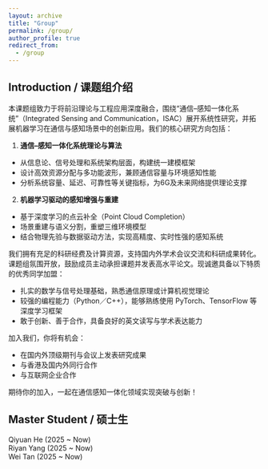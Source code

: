 ```yaml
---
layout: archive
title: "Group"
permalink: /group/
author_profile: true
redirect_from:
  - /group
---
```


Introduction / 课题组介绍
------

本课题组致力于将前沿理论与工程应用深度融合，围绕“通信–感知一体化系统”（Integrated Sensing and Communication，ISAC）展开系统性研究，并拓展机器学习在通信与感知场景中的创新应用。我们的核心研究方向包括：

1. **通信–感知一体化系统理论与算法**

- 从信息论、信号处理和系统架构层面，构建统一建模框架
- 设计高效资源分配与多功能波形，兼顾通信容量与环境感知性能
- 分析系统容量、延迟、可靠性等关键指标，为6G及未来网络提供理论支撑

2. **机器学习驱动的感知增强与重建**

- 基于深度学习的点云补全（Point Cloud Completion）
- 场景重建与语义分割，重塑三维环境模型
- 结合物理先验与数据驱动方法，实现高精度、实时性强的感知系统

我们拥有充足的科研经费及计算资源，支持国内外学术会议交流和科研成果转化。课题组氛围开放，鼓励成员主动承担课题并发表高水平论文。现诚邀具备以下特质的优秀同学加盟：

- 扎实的数学与信号处理基础，熟悉通信原理或计算机视觉理论
- 较强的编程能力（Python／C++），能够熟练使用 PyTorch、TensorFlow 等深度学习框架
- 敢于创新、善于合作，具备良好的英文读写与学术表达能力

加入我们，你将有机会：

- 在国内外顶级期刊与会议上发表研究成果
- 与香港及国内外同行合作
- 与互联网企业合作

期待你的加入，一起在通信感知一体化领域实现突破与创新！

Master Student / 硕士生
------

Qiyuan He (2025 ~ Now)  
Riyan Yang (2025 ~ Now)  
Wei Tan (2025 ~ Now)
